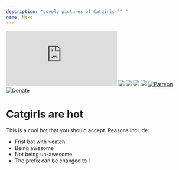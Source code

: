```yaml
---
description: "Lovely pictures of Catgirls ^^ "
name: Neko
---
```


[![](https://dickswordapp.com/api/guilds/333713662739218433/widget.json)](https://discord.gg/EYGgT5Y) [![](https://dickswordapp.com/api/guilds/334186716770598912/custom.svg)](https://bot.nekos.life) ![](https://cdn.discordapp.com/attachments/377619690513498133/406183455123177481/OpenSauce.svg) ![](https://cdn.discordapp.com/attachments/330777295952543744/478325842188042241/license.svg) ![](https://circleci.com/gh/Nekos-life/neko-bot-jda.svg?style=svg) [![Patreon](https://img.shields.io/badge/patreon-donate-green.svg)](https://www.patreon.com/Nekos_life) [![Donate](https://img.shields.io/badge/Donate-PayPal-blue.svg)](https://paypal.me/boobbot)
# Catgirls are hot

This is a cool bot that you should accept.
Reasons include:
- Frist bot with >catch
- Being awesome
- Not being un-awesome
- The prefix can be changed to !

